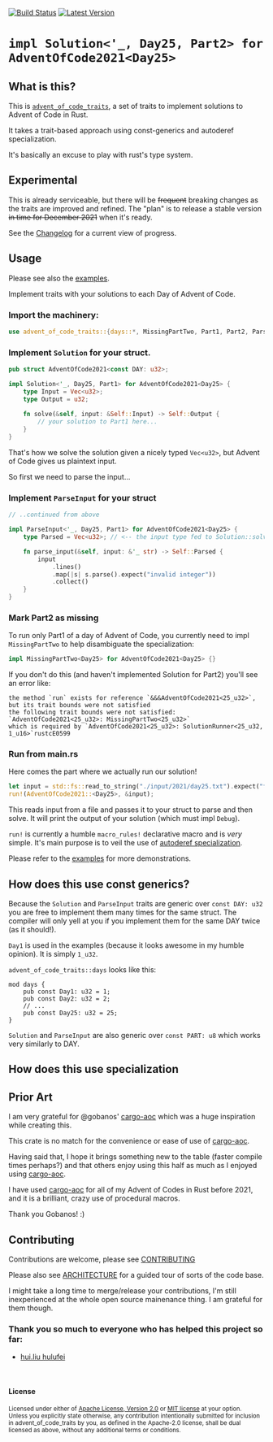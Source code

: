 [![Build Status][github-actions-badge]][github-actions] [![Latest Version][crates-io-badge]][crates-io]

# `impl Solution<'_, Day25, Part2> for AdventOfCode2021<Day25>`

## What is this?

This is [`advent_of_code_traits`](https://github.com/drmason13/advent_of_code_traits), a set of traits to implement solutions to Advent of Code in Rust.

It takes a trait-based approach using const-generics and autoderef specialization.

It's basically an excuse to play with rust's type system.

## Experimental

This is already serviceable, but there will be ~~frequent~~ breaking changes as the traits are improved and refined.
The "plan" is to release a stable version ~~in time for December 2021~~ when it's ready.

See the [Changelog](./CHANGELOG.md) for a current view of progress.

## Usage

Please see also the [examples](./examples/).

Implement traits with your solutions to each Day of Advent of Code.

### Import the machinery:

```rust
use advent_of_code_traits::{days::*, MissingPartTwo, Part1, Part2, ParseInput, run, Solution, SolutionRunner};
```

### Implement `Solution` for your struct.

```rust
pub struct AdventOfCode2021<const DAY: u32>;

impl Solution<'_, Day25, Part1> for AdventOfCode2021<Day25> {
    type Input = Vec<u32>;
    type Output = u32;
    
    fn solve(&self, input: &Self::Input) -> Self::Output {
        // your solution to Part1 here...
    }
}
```
That's how we solve the solution given a nicely typed `Vec<u32>`, but Advent of Code gives us plaintext input.

So first we need to parse the input...

### Implement `ParseInput` for your struct

```rust
// ..continued from above

impl ParseInput<'_, Day25, Part1> for AdventOfCode2021<Day25> {
    type Parsed = Vec<u32>; // <-- the input type fed to Solution::solve

    fn parse_input(&self, input: &'_ str) -> Self::Parsed {
        input
            .lines()
            .map(|s| s.parse().expect("invalid integer"))
            .collect()
    }
}
```

### Mark Part2 as missing

To run only Part1 of a day of Advent of Code, you currently need to impl `MissingPartTwo` to help disambiguate the specialization:
```rust
impl MissingPartTwo<Day25> for AdventOfCode2021<Day25> {}
```

If you don't do this (and haven't implemented Solution for Part2) you'll see an error like:
```
the method `run` exists for reference `&&&AdventOfCode2021<25_u32>`, but its trait bounds were not satisfied
the following trait bounds were not satisfied:
`AdventOfCode2021<25_u32>: MissingPartTwo<25_u32>`
which is required by `AdventOfCode2021<25_u32>: SolutionRunner<25_u32, 1_u16>`rustcE0599
```

### Run from main.rs

Here comes the part where we actually run our solution!
```rust
let input = std::fs::read_to_string("./input/2021/day25.txt").expect("failed to read input");
run!(AdventOfCode2021::<Day25>, &input);
```
This reads input from a file and passes it to your struct to parse and then solve.
It will print the output of your solution (which must impl `Debug`).

`run!` is currently a humble `macro_rules!` declarative macro and is *very* simple.
It's main purpose is to veil the use of [autoderef specialization].

Please refer to the [examples](https://github.com/drmason13/advent_of_code_traits/tree/v0.2.0/examples) for more demonstrations.

## How does this use const generics?

Because the `Solution` and `ParseInput` traits are generic over `const DAY: u32` you are free to implement them many times for the same struct.
The compiler will only yell at you if you implement them for the same DAY twice (as it should!).

`Day1` is used in the examples (because it looks awesome in my humble opinion). It is simply `1_u32`.

`advent_of_code_traits::days` looks like this:

```
mod days {
    pub const Day1: u32 = 1;
    pub const Day2: u32 = 2;
    // ...
    pub const Day25: u32 = 25;
}
```

`Solution` and `ParseInput` are also generic over `const PART: u8` which works very similarly to DAY.

## How does this use specialization

## Prior Art

I am very grateful for @gobanos' [cargo-aoc] which was a huge inspiration while creating this.

This crate is no match for the convenience or ease of use of [cargo-aoc].

Having said that, I hope it brings something new to the table (faster compile times perhaps?) and that others enjoy using this half as much as I enjoyed using [cargo-aoc].

I have used [cargo-aoc] for all of my Advent of Codes in Rust before 2021, and it is a brilliant, crazy use of procedural macros.

Thank you Gobanos! :)

## Contributing

Contributions are welcome, please see [CONTRIBUTING](./CONTRIBUTING.md)

Please also see [ARCHITECTURE](./ARCHITECTURE.md) for a guided tour of sorts of the code base.

I might take a long time to merge/release your contributions, I'm still inexperienced at the whole open source mainenance thing.
I am grateful for them though.

### Thank you so much to everyone who has helped this project so far:

* [hui.liu hulufei](https://github.com/hulufei)

<br>

#### License

<sup>
Licensed under either of <a href="LICENSE-APACHE">Apache License, Version
2.0</a> or <a href="LICENSE-MIT">MIT license</a> at your option.
</sup>

<br>

<sub>
Unless you explicitly state otherwise, any contribution intentionally submitted
for inclusion in advent_of_code_traits by you, as defined in the Apache-2.0 license, shall be
dual licensed as above, without any additional terms or conditions.
</sub>

[crates-io]: https://crates.io/crates/advent_of_code_traits
[crates-io-badge]: https://img.shields.io/crates/v/advent_of_code_traits

[github]: https://github.com/drmason13/advent_of_code_traits
[github-actions]: https://github.com/drmason13/advent_of_code_traits/actions
[github-actions-badge]: https://github.com/drmason13/advent_of_code_traits/actions/workflows/github-actions.yml/badge.svg

[Advent of Code]: https://adventofcode.com
[autoderef specialization]: http://lukaskalbertodt.github.io/2019/12/05/generalized-autoref-based-specialization.html
[cargo-aoc]: https://github.com/gobanos/cargo-aoc